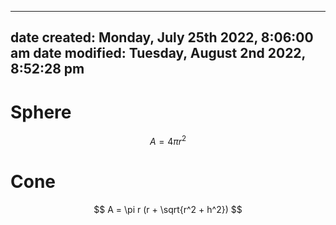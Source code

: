  ---
date created: Monday, July 25th 2022, 8:06:00 am
date modified: Tuesday, August 2nd 2022, 8:52:28 pm
---

# Sphere

$$ A = 4\pi r^2 $$

# Cone

$$ A = \pi r (r + \sqrt{r^2 + h^2}) $$